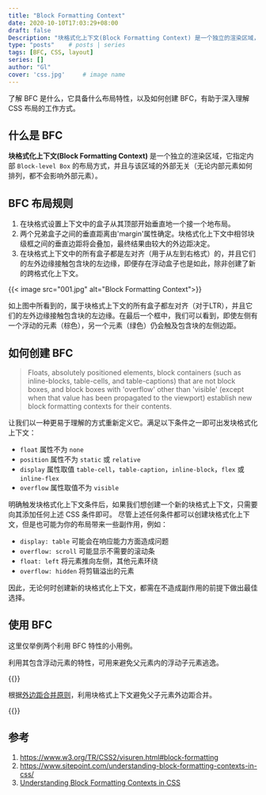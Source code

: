 ```yaml
---
title: "Block Formatting Context"
date: 2020-10-10T17:03:29+08:00
draft: false
Description: "块格式化上下文(Block Formatting Context) 是一个独立的渲染区域，它指定内部 `Block-level Box` 的布局方式，并且与该区域的外部无关（无论内部元素如何排列，都不会影响外部元素）。"
type: "posts"    # posts | series
tags: [BFC, CSS, layout]
series: []
author: "Gl"
cover: 'css.jpg'     # image name
---
```


了解 BFC 是什么，它具备什么布局特性，以及如何创建 BFC，有助于深入理解 CSS 布局的工作方式。

## 什么是 BFC

**块格式化上下文(Block Formatting Context)** 是一个独立的渲染区域，它指定内部 `Block-level Box` 的布局方式，并且与该区域的外部无关（无论内部元素如何排列，都不会影响外部元素）。

## BFC 布局规则

1. 在块格式设置上下文中的盒子从其顶部开始垂直地一个接一个地布局。
1. 两个兄弟盒子之间的垂直距离由'margin'属性确定。块格式化上下文中相邻块级框之间的垂直边距将会叠加，最终结果由较大的外边距决定。
1. 在块格式上下文中的所有盒子都是左对齐（用于从左到右格式）的，并且它们的左外边缘接触包含块的左边缘，即便存在浮动盒子也是如此，除非创建了新的跨格式化上下文。

{{< image src="001.jpg" alt="Block Formatting Context">}}

如上图中所看到的，属于块格式上下文的所有盒子都左对齐（对于LTR），并且它们的左外边缘接触包含块的左边缘。在最后一个框中，我们可以看到，即使左侧有一个浮动的元素（棕色），另一个元素（绿色）仍会触及包含块的左侧边距。

## 如何创建 BFC

> Floats, absolutely positioned elements, block containers (such as inline-blocks, table-cells, and table-captions) that are not block boxes, and block boxes with 'overflow' other than 'visible' (except when that value has been propagated to the viewport) establish new block formatting contexts for their contents.

让我们以一种更易于理解的方式重新定义它。满足以下条件之一即可出发块格式化上下文：

- `float` 属性不为 `none`
- `position` 属性不为 `static` 或 `relative`
- `display` 属性取值 `table-cell`，`table-caption`，`inline-block`，`flex` 或 `inline-flex`
- `overflow` 属性取值不为 `visible`

明确触发块格式化上下文条件后，如果我们想创建一个新的块格式上下文，只需要向其添加任何上述 CSS 条件即可。
尽管上述任何条件都可以创建块格式化上下文，但是也可能为你的布局带来一些副作用，例如：

- `display: table` 可能会在响应能力方面造成问题
- `overflow: scroll` 可能显示不需要的滚动条
- `float: left` 将元素推向左侧，其他元素环绕
- `overflow: hidden` 将剪辑溢出的元素

因此，无论何时创建新的块格式化上下文，都需在不造成副作用的前提下做出最佳选择。


## 使用 BFC

这里仅举例两个利用 BFC 特性的小用例。

利用其包含浮动元素的特性，可用来避免父元素内的浮动子元素逃逸。

{{<codepen id="RwRPovR" tab="html,result" height="700" >}}

根据[外边距合并原则](https://www.w3.org/TR/CSS2/box.html#collapsing-margins)，利用块格式上下文避免父子元素外边距合并。

{{<codepen id="NWrqbbd" tab="html,result" height="360">}}

## 参考

1. <https://www.w3.org/TR/CSS2/visuren.html#block-formatting>
1. <https://www.sitepoint.com/understanding-block-formatting-contexts-in-css/>
1. [Understanding Block Formatting Contexts in CSS](https://www.smashingmagazine.com/2017/12/understanding-css-layout-block-formatting-context/)